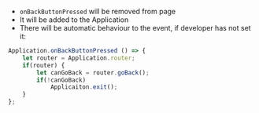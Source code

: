 - `onBackButtonPressed` will be removed from page
- It will be added to the Application
- There will be automatic behaviour to the event, if developer has not set it:

```javascript
Application.onBackButtonPressed () => {
    let router = Application.router;
    if(router) {
        let canGoBack = router.goBack();
        if(!canGoBack)
            Applicaiton.exit();
    }
};
```